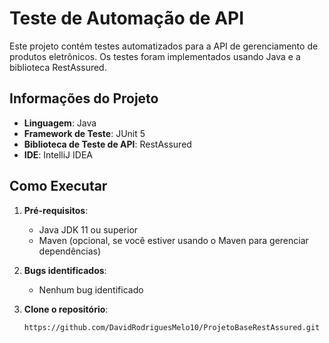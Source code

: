 # Teste de Automação de API

Este projeto contém testes automatizados para a API de gerenciamento de produtos eletrônicos. Os testes foram implementados usando Java e a biblioteca RestAssured.

## Informações do Projeto

- **Linguagem**: Java
- **Framework de Teste**: JUnit 5
- **Biblioteca de Teste de API**: RestAssured
- **IDE**: IntelliJ IDEA

## Como Executar

1. **Pré-requisitos**:
    - Java JDK 11 ou superior
    - Maven (opcional, se você estiver usando o Maven para gerenciar dependências)

2. **Bugs identificados**:
    
   - Nenhum bug identificado

3. **Clone o repositório**:
   ```bash
   https://github.com/DavidRodriguesMelo10/ProjetoBaseRestAssured.git
   
   